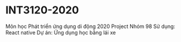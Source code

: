 # INT3120-2020
Môn học Phát triển ứng dụng di động 2020
Project Nhóm 98
Sử dụng: React native
Dự án: Ứng dụng học bằng lái xe

